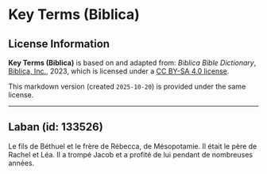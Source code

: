 # Key Terms (Biblica)

## License Information

**Key Terms (Biblica)** is based on and adapted from: _Biblica Bible Dictionary_, [Biblica, Inc.](https://www.biblica.com/), 2023, which is licensed under a [CC BY-SA 4.0 license](https://creativecommons.org/licenses/by-sa/4.0/legalcode.en).

This markdown version (created `2025-10-20`) is provided under the same license.



--------------------------------

## Laban (id: 133526)

Le fils de Béthuel et le frère de Rébecca, de Mésopotamie. Il était le père de Rachel et Léa. Il a trompé Jacob et a profité de lui pendant de nombreuses années.


